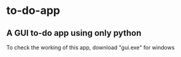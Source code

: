 # to-do-app
## A GUI to-do app using only python
To check the working of this app, download "gui.exe" for windows
